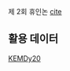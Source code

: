 제 2회 휴인논
[cite](https://aifactory.space/competition/detail/2234)

활용 데이터
---
[KEMDy20](https://nanum.etri.re.kr/share/kjnoh/KEMDy20?lang=ko_KR)